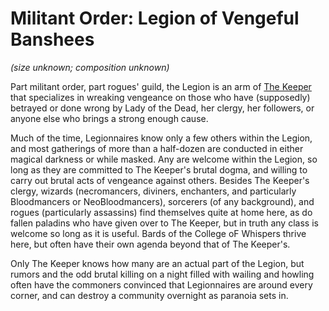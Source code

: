 # Militant Order: Legion of Vengeful Banshees
*(size unknown; composition unknown)*

Part militant order, part rogues' guild, the Legion is an arm of [The Keeper](../../Religions/Pantheon/Keeper.md) that specializes in wreaking vengeance on those who have (supposedly) betrayed or done wrong by Lady of the Dead, her clergy, her followers, or anyone else who brings a strong enough cause.

Much of the time, Legionnaires know only a few others within the Legion, and most gatherings of more than a half-dozen are conducted in either magical darkness or while masked. Any are welcome within the Legion, so long as they are committed to The Keeper's brutal dogma, and willing to carry out brutal acts of vengeance against others. Besides The Keeper's clergy, wizards (necromancers, diviners, enchanters, and particularly Bloodmancers or NeoBloodmancers), sorcerers (of any background), and rogues (particularly assassins) find themselves quite at home here, as do fallen paladins who have given over to The Keeper, but in truth any class is welcome so long as it is useful. Bards of the College oF Whispers thrive here, but often have their own agenda beyond that of The Keeper's. 

Only The Keeper knows how many are an actual part of the Legion, but rumors and the odd brutal killing on a night filled with wailing and howling often have the commoners convinced that Legionnaires are around every corner, and can destroy a community overnight as paranoia sets in.
